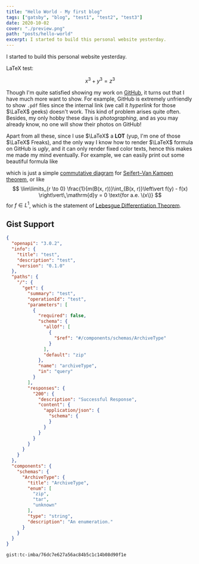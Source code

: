 ```yaml
---
title: "Hello World - My first blog"
tags: ["gatsby", "blog", "test1", "test2", "test3"]
date: 2020-10-02
cover: "./preview.png"
path: "posts/hello-world"
excerpt: I started to build this personal website yesterday.
---
```


I started to build this personal website yesterday.

LaTeX test:

$$x^3+y^3=z^3$$

Though I'm quite satisfied showing my work on [GitHub](https://github.com/sleepymalc), it turns out that I have much more want to show. For example, GitHub is extremely unfriendly to show `.pdf` files since the internal link (we call it *hyperlink* for those $\LaTeX$ geeks) doesn't work. This kind
of problem arises quite often. Besides, my only hobby these days is *photographing*, and as you may already know, no one will show their photos on GitHub!

Apart from all these, since I use $\LaTeX$ a **LOT** (yup, I'm one of those $\LaTeX$ Freaks), and the only way I know how to render $\LaTeX$ formula on GitHub is *ugly*, and it can only render fixed color texts, hence this makes me made my mind eventually.
For example, we can easily print out some beautiful formula like
<!-- $$\begin{tikzcd}
			S & {G_\alpha} \\
			{G_\beta} & {G_\alpha \ast_S G_\beta} \\
			&& X
			\arrow["{i_{\alpha \beta} }", from=1-1, to=1-2]
			\arrow["{i_{\beta \alpha} }"', from=1-1, to=2-1]
			\arrow[from=1-2, to=2-2]
			\arrow[from=2-1, to=2-2]
			\arrow["{\exists !}", dashed, from=2-2, to=3-3]
			\arrow[curve={height=-12pt}, from=1-2, to=3-3]
			\arrow[curve={height=12pt}, from=2-1, to=3-3]
		\end{tikzcd}$$ -->
which is just a simple [commutative diagram](https://en.wikipedia.org/wiki/Commutative_diagram) for [Seifert–Van Kampen theorem](https://en.wikipedia.org/wiki/Seifert%E2%80%93Van_Kampen_theorem), or like
$$
\lim\limits_{r \to 0} \frac{1}{m(B(x, r))}\int_{B(x, r)}\left\vert f(y) - f(x) \right\vert\,\mathrm{d}y = 0 \text{for a.e. \(x\)}
$$
for $f\in L^1$, which is the statement of [Lebesgue Differentiation Theorem](https://en.wikipedia.org/wiki/Lebesgue_differentiation_theorem).


## Gist Support

```json {numberLines: true}
{
  "openapi": "3.0.2",
  "info": {
    "title": "test",
    "description": "test",
    "version": "0.1.0"
  },
  "paths": {
    "/": {
      "get": {
        "summary": "test",
        "operationId": "test",
        "parameters": [
          {
            "required": false,
            "schema": {
              "allOf": [
                {
                  "$ref": "#/components/schemas/ArchiveType"
                }
              ],
              "default": "zip"
            },
            "name": "archiveType",
            "in": "query"
          }
        ],
        "responses": {
          "200": {
            "description": "Successful Response",
            "content": {
              "application/json": {
                "schema": {
                }
              }
            }
          }
        }
      }
    }
  },
  "components": {
    "schemas": {
      "ArchiveType": {
        "title": "ArchiveType",
        "enum": [
          "zip",
          "tar",
          "unknown"
        ],
        "type": "string",
        "description": "An enumeration."
      }
    }
  }
}
```


[//]: # (<script src="https://gist.github.com/tc-imba/76dc7e627a56ac84b5c1c14b08d90f1e.js"></script>)

`gist:tc-imba/76dc7e627a56ac84b5c1c14b08d90f1e`


[//]: # ()
[//]: # (`gist:weirdpattern/ce54fdb1e5621b5966e146026995b974#syntax.text`)


<iframe frameborder="0"
style="min-width: 200px; width: 60%; height: 460px;"
scrolling="no"
seamless="seamless"
srcdoc='<html><body><style type="text/css">.gist .gist-data { height: 400px; }</style><script src="https://gist.github.com/sundbry/5e0507d93d4c89023b2ba5f39f27f722.js"></script></body></html>'
/>
